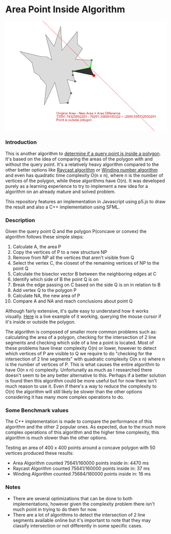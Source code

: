 # Area Point Inside Algorithm

![Alt text](screenshot.png "Title")

### Introduction

This is another algorithm to [determine if a query point is inside a polygon](https://en.wikipedia.org/wiki/Point_in_polygon). It's based on the idea of comparing the areas of the polygon with and without the query point. It's a relatively heavy algorithm compared to the other better options like [Raycast algorithm](https://en.wikipedia.org/wiki/Point_in_polygon#Ray_casting_algorithm) or [Winding number algorithm](https://en.wikipedia.org/wiki/Point_in_polygon#Winding_number_algorithm) and even has quadratic time complexity O(n x n), where n is the number of vertices of the polygon, while these algorithms have O(n). It was developed purely as a learning experience to try to implement a new idea for a algorithm on an already mature and solved problem.

This repository features an implementation in Javascript using p5.js to draw the result and also a C++ implementation using SFML.

### Description

Given the query point Q and the polygon P(concave or convex) the algorithm follows these simple steps:

1. Calculate A, the area P
2. Copy the vertices of P to a new structure NP
3. Remove from NP all the vertices that aren't visible from Q
4. Select the vertex C, the closest of the remaining vertices of NP to the point Q
5. Calculate the bisector vector B between the neighboring edges at C
6. Identify which side of B the point Q is on
7. Break the edge passing on C based on the side Q is on in relation to B
8. Add vertex Q to the polygon P
9. Calculate NA, the new area of P
10. Compare A and NA and reach conclusions about point Q

Although fairly extensive, it's quite easy to understand how it works visually. [Here](https://dozed12.github.io/area-point-inside/) is a live example of it working, querying the mouse cursor if it's inside or outside the polygon.

The algorithm is composed of smaller more common problems such as: calculating the area of a polygon, checking for the intersection of 2 line segments and checking which side of a line a point is located. Most of these problems have linear complexity O(n) or lower, however to detect which vertices of P are visible to Q we require to do "checking for the intersection of 2 line segments" with quadratic complexity O(n x n) where n is the number of vertices of P. This is what causes the entire algorithm to have O(n x n) complexity. Unfortunatly as much as I researched there doesn't seem to be any better alternative to this. Perhaps if a better solution is found then this algorithm could be more useful but for now there isn't much reason to use it. Even if there's a way to reduce the complexity to O(n) the algorithm will still likely be slower than the other options considering it has many more complex operations to do.

### Some Benchmark values

The C++ implementation is made to compare the performance of this algorithm and the other 2 popular ones. As expected, due to the much more complex operations of this algorithm and the higher time complexity, this algorithm is much slower than the other options.

Testing an area of 400 x 400 points around a concave polygon with 50 vertices produced these results:

- Area Algorithm counted 75641/160000 points inside in: 4470 ms
- Raycast Algorithm counted 75641/160000 points inside in: 37 ms
- Winding Algorithm counted 75684/160000 points inside in: 16 ms

### Notes

- There are several optimizations that can be done to both implementations, however given the complexity problem there isn't much point in trying to do them for now.
- There are a lot of algorithms to detect the intersection of 2 line segments available online but it's important to note that they may classify intersection or not differently in some specific cases.

